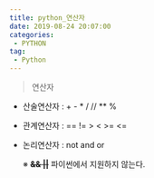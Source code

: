```yaml
---
title: python_연산자
date: 2019-08-24 20:07:00
categories:
 - PYTHON
tag:
 - Python
---
```


> 연산자

- 산술연산자 :     +      -      *     /      //     **      %

- 관계연산자 :    ==      !=      >      <      >=      <=

- 논리연산자 :    not    and     or

  ※ **~~&&   ||~~**   파이썬에서 지원하지 않는다.

